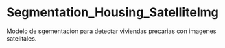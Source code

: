 # Segmentation_Housing_SatelliteImg
 Modelo de sgementacion para detectar viviendas precarias con imagenes satelitales.

